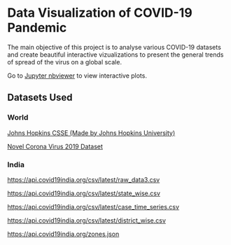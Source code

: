 # Data Visualization of COVID-19 Pandemic

The main objective of this project is to analyse various COVID-19 datasets and create beautiful interactive vizualizations to present the general trends of spread of the virus on a global scale.

Go to [Jupyter nbviewer](https://nbviewer.jupyter.org/github/karmanya1804/Data-Visualization-COVID19/blob/master/COVID19%20Visualization.ipynb) to view interactive plots.

## Datasets Used
### World
[Johns Hopkins CSSE (Made by Johns Hopkins University)](https://github.com/CSSEGISandData/COVID-19/tree/master/csse_covid_19_data/csse_covid_19_daily_reports)

[Novel Corona Virus 2019 Dataset](https://www.kaggle.com/sudalairajkumar/novel-corona-virus-2019-dataset)

### India
https://api.covid19india.org/csv/latest/raw_data3.csv

https://api.covid19india.org/csv/latest/state_wise.csv

https://api.covid19india.org/csv/latest/case_time_series.csv

https://api.covid19india.org/csv/latest/district_wise.csv

https://api.covid19india.org/zones.json
